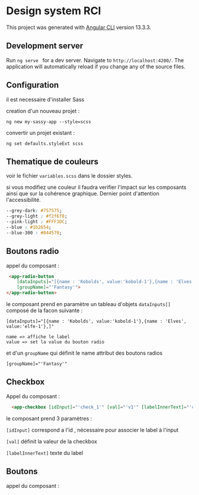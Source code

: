 # Design system RCI

This project was generated with [Angular CLI](https://github.com/angular/angular-cli) version 13.3.3.

## Development server

Run `ng serve ` for a dev server. Navigate to `http://localhost:4200/`. The application will automatically reload if you change any of the source files.

## Configuration 

il est necessaire d'installer Sass

creation d'un nouveau projet : 

```ng new my-sassy-app --style=scss```

convertir un projet existant : 

```ng set defaults.styleExt scss```


## Thematique de couleurs

voir le fichier `variables.scss` dans le dossier styles.

si vous modifiez une couleur il faudra verifier l'impact sur les composants ainsi que sur la cohérence graphique.
Dernier point d'attention l'accessibilité.

```css
--grey-dark: #757575; 
--grey-light : #f2f6f8;
--pink-light : #FFF3DC;
--blue : #1b2654;
--blue-300 : #044570;

```

## Boutons radio

 appel du composant :

```html
 <app-radio-button
    [dataInputs]="[{name : 'Kobolds', value:'kobold-1'},{name : 'Elves', value:'elfe-1'}," 
    [groupName]="'Fantasy'">
</app-radio-button>
```

le composant prend en paramètre un tableau d'objets ```dataInputs[]``` composé de la facon suivante :

``` 
[dataInputs]="[{name : 'Kobolds', value:'kobold-1'},{name : 'Elves', value:'elfe-1'},]"

name => affiche le label
value => set la value du bouton radio

```
et d'un ```groupName``` qui définit le name attribut des boutons radios
```
[groupName]="'Fantasy'"
```

## Checkbox

Appel du composant :

```html
  <app-checkbox [idInput]="'check_1'" [val]="'v1'" [labelInnerText]="'checkbox 1'"></app-checkbox>
```

le composant prend 3 paramètres :

```[idInput]``` correspond a l'id , nécessaire pour associer le label à l'input 

```[val]``` définit la valeur de la checkbox

```[labelInnerText]``` texte du label 




## Boutons

 appel du composant :










